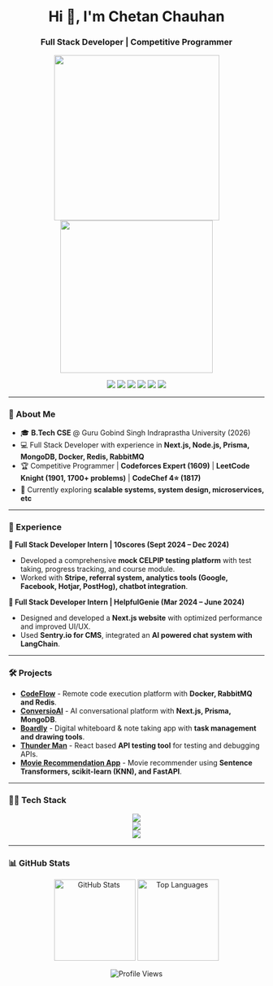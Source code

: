 <h1 align="center">Hi 👋, I'm Chetan Chauhan</h1>
<h3 align="center">Full Stack Developer | Competitive Programmer</h3>

<p align="center">
  <img src="https://codeforces-readme-stats.vercel.app/api/card?username=chetanchauhan&theme=github_dark&force_username=true&border_color=404040" height="325"/>
  <img src="https://leetcard.jacoblin.cool/chetan3327?theme=dark&font=Ubuntu&ext=heatmap" height="300"/>
</p>

<p align="center">
  <a href="mailto:chauhanchetan12789@gmail.com"><img src="https://img.shields.io/badge/Email-red?style=for-the-badge&logo=gmail&logoColor=white" /></a>
  <a href="https://www.linkedin.com/in/chetan3327/"><img src="https://img.shields.io/badge/LinkedIn-blue?style=for-the-badge&logo=linkedin&logoColor=white" /></a>
  <a href="https://github.com/chetan3327"><img src="https://img.shields.io/badge/GitHub-black?style=for-the-badge&logo=github&logoColor=white" /></a>
  <a href="https://leetcode.com/chetan3327/"><img src="https://img.shields.io/badge/LeetCode-orange?style=for-the-badge&logo=leetcode&logoColor=white" /></a>
  <a href="https://www.codechef.com/users/chauhanchetan"><img src="https://img.shields.io/badge/CodeChef-brown?style=for-the-badge&logo=codechef&logoColor=white" /></a>
  <a href="https://codeforces.com/profile/chetanchauhan"><img src="https://img.shields.io/badge/Codeforces-blue?style=for-the-badge&logo=codeforces&logoColor=white" /></a>
</p>

---

### 🚀 About Me
- 🎓 **B.Tech CSE** @ Guru Gobind Singh Indraprastha University (2026)
- 💻 Full Stack Developer with experience in **Next.js, Node.js, Prisma, MongoDB, Docker, Redis, RabbitMQ**  
- 🏆 Competitive Programmer | **Codeforces Expert (1609)** | **LeetCode Knight (1901, 1700+ problems)** | **CodeChef 4⭐ (1817)**  
- 🌱 Currently exploring **scalable systems, system design, microservices, etc**  

---

### 💼 Experience
**🔹 Full Stack Developer Intern | 10scores (Sept 2024 – Dec 2024)**  
- Developed a comprehensive **mock CELPIP testing platform** with test taking, progress tracking, and course module.  
- Worked with **Stripe, referral system, analytics tools (Google, Facebook, Hotjar, PostHog), chatbot integration**.  

**🔹 Full Stack Developer Intern | HelpfulGenie (Mar 2024 – June 2024)**  
- Designed and developed a **Next.js website** with optimized performance and improved UI/UX.  
- Used **Sentry.io for CMS**, integrated an **AI powered chat system with LangChain**.  

---

### 🛠 Projects
- **[CodeFlow](https://github.com/chetan3327/codeflow-scaled)** -  Remote code execution platform with **Docker, RabbitMQ and Redis**.  
- **[ConversioAI](https://github.com/Chetan3327/ChatGPT/)** -  AI conversational platform with **Next.js, Prisma, MongoDB**.
- **[Boardly](https://eraser3327.vercel.app/)** -  Digital whiteboard & note taking app with **task management and drawing tools**.  
- **[Thunder Man](https://github.com/chetan3327/thunder-man)** -  React based **API testing tool** for testing and debugging APIs.
- **[Movie Recommendation App](https://github.com/chetan3327/movie-recommendation-app)** -  Movie recommender using **Sentence Transformers, scikit-learn (KNN), and FastAPI**.  

---

### 🧑‍💻 Tech Stack
<p align="center">
  <img src="https://skillicons.dev/icons?i=html,css,tailwind,js,ts" />
  <br />
  <img src="https://skillicons.dev/icons?i=react,nextjs,nodejs,express,mongo,mysql,prisma" />
  <br />
  <img src="https://skillicons.dev/icons?i=redis,rabbitmq,docker,git" />
</p>


---

### 📊 GitHub Stats
<p align="center">
  <img src="https://github-readme-stats.vercel.app/api?username=chetan3327&show_icons=true&theme=tokyonight" alt="GitHub Stats" height="160px"/>
  <img src="https://github-readme-stats.vercel.app/api/top-langs?username=chetan3327&layout=compact&theme=tokyonight" alt="Top Languages" height="160px"/>
</p>

<p align="center">
  <img src="https://komarev.com/ghpvc/?username=chetan3327&style=flat-square&color=blue" alt="Profile Views"/>
</p>
